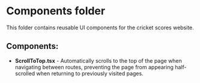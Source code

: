 # Components folder
This folder contains reusable UI components for the cricket scores website.

## Components:
- **ScrollToTop.tsx** - Automatically scrolls to the top of the page when navigating between routes, preventing the page from appearing half-scrolled when returning to previously visited pages.
